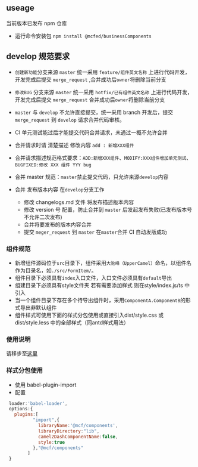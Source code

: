 
## useage

当前版本已发布 npm 仓库

- 运行命令安装包
  `npm install @mcfed/businessComponents`

## develop 规范要求

- `创建新功能`分支来源 `master` 统一采用 `feature/组件英文名称` 上进行代码开发，开发完成后提交 `merge_request` ,合并成功后`owner`将删除当前分支
- `修改BUG` 分支来源 `master` 统一采用 `hotfix/已有组件英文名称` 上进行代码开发，开发完成后提交 `merge_request` 合并成功后`owner`将删除当前分支
- `master` 与 `develop` 不允许直接提交，统一采用 branch 开发后，提交`merge_request` 到 `develop` 请求合并代码审核。
- CI 单元测试能过后才能提交代码合并请求，未通过一概不允许合并
- 合并请求时请 清楚描述 修改内容 `add : 新增XXX组件`
- 合并请求描述规范格式要求：`ADD:新增XXX组件`、`MODIFY:XXX组件增加单元测试`、`BUGFIXED:修改 XXX 组件 YYY bug`

- 合并 master 规范：`master`禁止提交代码，只允许来源`develop`内容

- 合并 发布版本内容 在`develop`分支工作
  - 修改 changelogs.md 文件 将发布描述版本内容
  - 修改 version 号 配置，防止合并到 `master` 后发起发布失败(已发布版本号不允许二次发布)
  - 合并将要发布的版本内容合并
  - 提交 `meger_request` 到 `master` 在`master`合并 CI 自动发版成功

### 组件规范

- 新增组件源码位于`src`目录下，组件采用`大驼峰（UpperCamel）`命名，以组件名作为目录名，如`./src/FormItem/`。
- 组件目录下必须具有`index`入口文件，入口文件必须具有`default`导出
- 组建目录下必须具有style文件夹 若有需要添加样式 则在style/index.js/ts 中引入
- 当一个组件目录下存在多个待导出组件时，采用`ComponentA.ComponentB`的形式导出非默认组件
- 组件样式可使用下面的样式分包使用或直接引入dist/style.css 或 dist/style.less 中的全部样式（同antd样式用法）
### 使用说明

请移步至[这里](./docs/usage/basic.md)

### 样式分包使用

- 使用 babel-plugin-import
- 配置
  >

```javascript
 loader:'babel-loader',
 options:{
   plugins:[
          "import",{
            libraryName:'@mcf/components',
            libraryDirectory:"lib",
            camel2DashComponentName:false,
            style:true
          },"@mcf/components"
        ]
 }

```

